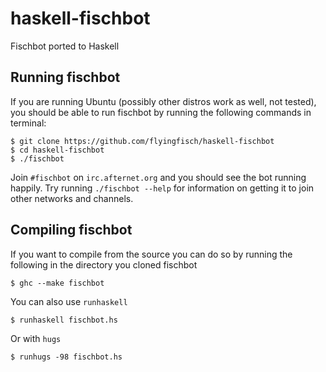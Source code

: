haskell-fischbot
================

Fischbot ported to Haskell

Running fischbot
----------------

If you are running Ubuntu (possibly other distros work as well, not tested), you should be able to run fischbot by running the following commands in terminal:

~~~
$ git clone https://github.com/flyingfisch/haskell-fischbot
$ cd haskell-fischbot
$ ./fischbot
~~~

Join `#fischbot` on `irc.afternet.org` and you should see the bot
running happily. Try running `./fischbot --help` for information on
getting it to join other networks and channels.


Compiling fischbot
------------------

If you want to compile from the source you can do so by running the
following in the directory you cloned fischbot

~~~
$ ghc --make fischbot
~~~

You can also use `runhaskell`

~~~
$ runhaskell fischbot.hs
~~~

Or with `hugs`

~~~
$ runhugs -98 fischbot.hs
~~~

